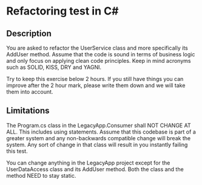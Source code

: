 # Refactoring test in C#

## Description

You are asked to refactor the UserService class and more specifically its AddUser method. Assume that the code is sound in terms of business logic and only focus on applying clean code principles. Keep in mind acronyms such as SOLID, KISS, DRY and YAGNI.

Try to keep this exercise below 2 hours. If you still have things you can improve after the 2 hour mark, please write them down and we will take them into account.

## Limitations
The Program.cs class in the LegacyApp.Consumer shall NOT CHANGE AT ALL. This includes using statements. Assume that this codebase is part of a greater system and any non-backwards compatible change will break the system. Any sort of change in that class will result in you instantly failing this test.

You can change anything in the LegacyApp project except for the UserDataAccess class and its AddUser method. Both the class and the method NEED to stay static.
